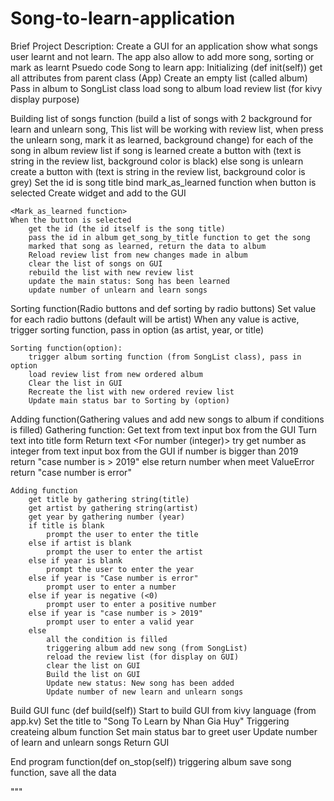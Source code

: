 # Song-to-learn-application
Brief Project Description: Create a GUI for an application show what songs user learnt and not learn. The app also allow to add more song, sorting or mark as learnt
Psuedo code
Song to learn app:
Initializing (def init(self))
	get all attributes from parent class (App)
	Create an empty list (called album)
	Pass in album to SongList class
	load song to album
	load review list (for kivy display purpose)

Building list of songs function 
(build a list of songs with 2 background for learn and unlearn song,
This list will be working with review list,
when press the unlearn song, mark it as learned, background change)
	<Build list of song for GUI>
	for each of the song in album review list
		if song is learned
			create a button with (text is string in the review list, background color is black)
		else song is unlearn
			create a button with (text is string in the review list, background color is grey)
			Set the id is song title
			bind mark_as_learned function when button is selected
		Create widget and add to the GUI

	<Mark_as_learned function>
	When the button is selected
		get the id (the id itself is the song title)
		pass the id in album get_song_by_title function to get the song
		marked that song as learned, return the data to album
		Reload review list from new changes made in album
		clear the list of songs on GUI
		rebuild the list with new review list
		update the main status: Song has been learned
		update number of unlearn and learn songs


Sorting function(Radio buttons and def sorting by radio buttons)
	Set value for each radio buttons (default will be artist)
	When any value is active, trigger sorting function, pass in option (as artist, year, or title)

	Sorting function(option):
		trigger album sorting function (from SongList class), pass in option
		load review list from new ordered album 
		Clear the list in GUI 
		Recreate the list with new ordered review list
		Update main status bar to Sorting by (option) 

Adding function(Gathering values and add new songs to album if conditions is filled)
	Gathering function:
	<For string>
		Get text from text input box from the GUI 
		Turn text into title form
		Return text
	<For number (integer)>
		try 
			get number as integer from text input box from the GUI 
			if number is bigger than 2019
				return "case number is > 2019"
			else return number
		when meet ValueError
			return "case number is error"

	Adding function
		get title by gathering string(title)
		get artist by gathering string(artist)
		get year by gathering number (year)
		if title is blank
			prompt the user to enter the title
		else if artist is blank
			prompt the user to enter the artist
		else if year is blank
			prompt the user to enter the year
		else if year is "Case number is error"
			prompt user to enter a number 
		else if year is negative (<0) 
			prompt user to enter a positive number
		else if year is "case number is > 2019"
			prompt user to enter a valid year 
		else 
			all the condition is filled
			triggering album add new song (from SongList)
			reload the review list (for display on GUI)
			clear the list on GUI
			Build the list on GUI
			Update new status: New song has been added
			Update number of new learn and unlearn songs


Build GUI func (def build(self))
	Start to build GUI from kivy language (from app.kv)
	Set the title to "Song To Learn by Nhan Gia Huy"
	Triggering createing album function
	Set main status bar to greet user 
	Update number of learn and unlearn songs
	Return GUI 

End program function(def on_stop(self))
	triggering album save song function, save all the data

"""
